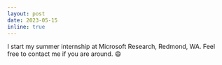 ```yaml
---
layout: post
date: 2023-05-15
inline: true
---
```


I start my summer internship at Microsoft Research, Redmond, WA. Feel free to contact me if you are around. :smile:
